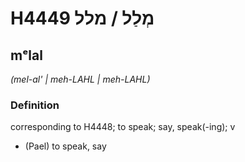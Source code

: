 # H4449 מְלַל / מלל

## mᵉlal

_(mel-al' | meh-LAHL | meh-LAHL)_

### Definition

corresponding to H4448; to speak; say, speak(-ing); v

- (Pael) to speak, say
